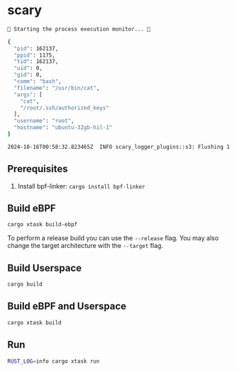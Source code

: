 # scary

```bash
🐝 Starting the process execution monitor... 🐝

{
  "pid": 162137,
  "ppid": 1175,
  "tid": 162137,
  "uid": 0,
  "gid": 0,
  "comm": "bash",
  "filename": "/usr/bin/cat",
  "args": [
    "cat",
    "/root/.ssh/authorized_keys"
  ],
  "username": "root",
  "hostname": "ubuntu-32gb-hil-1"
}

2024-10-16T00:58:32.823465Z  INFO scary_logger_plugins::s3: Flushing 1 events to S3
```

## Prerequisites

1. Install bpf-linker: `cargo install bpf-linker`

## Build eBPF

```bash
cargo xtask build-ebpf
```

To perform a release build you can use the `--release` flag.
You may also change the target architecture with the `--target` flag.

## Build Userspace

```bash
cargo build
```

## Build eBPF and Userspace

```bash
cargo xtask build
```

## Run

```bash
RUST_LOG=info cargo xtask run
```

